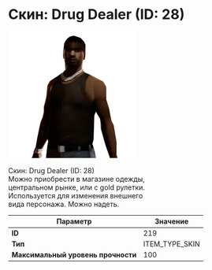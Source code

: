 # Скин: Drug Dealer (ID: 28)

![Item Image](../img/219.webp?raw=true)

Скин: Drug Dealer (ID: 28)<br>Можно приобрести в магазине одежды,<br>центральном рынке, или с gold рулетки.<br>Используется для изменения внешнего<br>вида персонажа. Можно надеть.


| Параметр | Значение |
|----------|----------|
| **ID** | 219 |
| **Тип** | ITEM_TYPE_SKIN |
| **Максимальный уровень прочности** | 100 |

